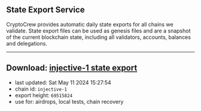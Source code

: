 ## State Export Service
CryptoCrew provides automatic daily state exports for all chains we validate. State export files can be used as genesis files and are a snapshot of the current blockchain state, including all validators, accounts, balances and delegations.

---
**Download: [injective-1 state export](https://dl-eu2.ccvalidators.com/SERVICE/injective/injective-1_export_69515824.json)**
---

- last updated: Sat May 11 2024 15:27:54
- chain id: `injective-1`
- export height: `69515824`
- use for: airdrops, local tests, chain recovery
